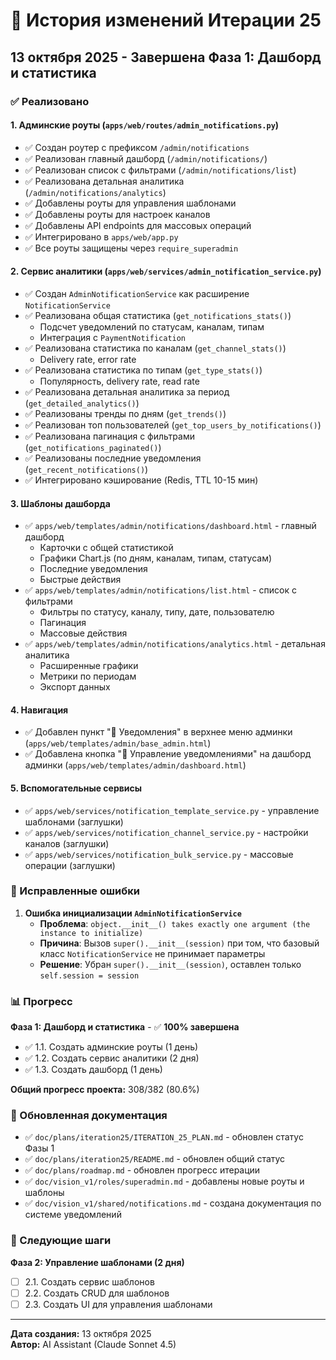 # 📝 История изменений Итерации 25

## 13 октября 2025 - Завершена Фаза 1: Дашборд и статистика

### ✅ Реализовано

#### 1. Админские роуты (`apps/web/routes/admin_notifications.py`)
- ✅ Создан роутер с префиксом `/admin/notifications`
- ✅ Реализован главный дашборд (`/admin/notifications/`)
- ✅ Реализован список с фильтрами (`/admin/notifications/list`)
- ✅ Реализована детальная аналитика (`/admin/notifications/analytics`)
- ✅ Добавлены роуты для управления шаблонами
- ✅ Добавлены роуты для настроек каналов
- ✅ Добавлены API endpoints для массовых операций
- ✅ Интегрировано в `apps/web/app.py`
- ✅ Все роуты защищены через `require_superadmin`

#### 2. Сервис аналитики (`apps/web/services/admin_notification_service.py`)
- ✅ Создан `AdminNotificationService` как расширение `NotificationService`
- ✅ Реализована общая статистика (`get_notifications_stats()`)
  - Подсчет уведомлений по статусам, каналам, типам
  - Интеграция с `PaymentNotification`
- ✅ Реализована статистика по каналам (`get_channel_stats()`)
  - Delivery rate, error rate
- ✅ Реализована статистика по типам (`get_type_stats()`)
  - Популярность, delivery rate, read rate
- ✅ Реализована детальная аналитика за период (`get_detailed_analytics()`)
- ✅ Реализованы тренды по дням (`get_trends()`)
- ✅ Реализован топ пользователей (`get_top_users_by_notifications()`)
- ✅ Реализована пагинация с фильтрами (`get_notifications_paginated()`)
- ✅ Реализованы последние уведомления (`get_recent_notifications()`)
- ✅ Интегрировано кэширование (Redis, TTL 10-15 мин)

#### 3. Шаблоны дашборда
- ✅ `apps/web/templates/admin/notifications/dashboard.html` - главный дашборд
  - Карточки с общей статистикой
  - Графики Chart.js (по дням, каналам, типам, статусам)
  - Последние уведомления
  - Быстрые действия
- ✅ `apps/web/templates/admin/notifications/list.html` - список с фильтрами
  - Фильтры по статусу, каналу, типу, дате, пользователю
  - Пагинация
  - Массовые действия
- ✅ `apps/web/templates/admin/notifications/analytics.html` - детальная аналитика
  - Расширенные графики
  - Метрики по периодам
  - Экспорт данных

#### 4. Навигация
- ✅ Добавлен пункт "🔔 Уведомления" в верхнее меню админки (`apps/web/templates/admin/base_admin.html`)
- ✅ Добавлена кнопка "🔔 Управление уведомлениями" на дашборд админки (`apps/web/templates/admin/dashboard.html`)

#### 5. Вспомогательные сервисы
- ✅ `apps/web/services/notification_template_service.py` - управление шаблонами (заглушки)
- ✅ `apps/web/services/notification_channel_service.py` - настройки каналов (заглушки)
- ✅ `apps/web/services/notification_bulk_service.py` - массовые операции (заглушки)

### 🐛 Исправленные ошибки

1. **Ошибка инициализации `AdminNotificationService`**
   - **Проблема**: `object.__init__() takes exactly one argument (the instance to initialize)`
   - **Причина**: Вызов `super().__init__(session)` при том, что базовый класс `NotificationService` не принимает параметры
   - **Решение**: Убран `super().__init__(session)`, оставлен только `self.session = session`

### 📊 Прогресс

**Фаза 1: Дашборд и статистика** - ✅ **100% завершена**
- ✅ 1.1. Создать админские роуты (1 день)
- ✅ 1.2. Создать сервис аналитики (2 дня)
- ✅ 1.3. Создать дашборд (1 день)

**Общий прогресс проекта:** 308/382 (80.6%)

### 📝 Обновленная документация

- ✅ `doc/plans/iteration25/ITERATION_25_PLAN.md` - обновлен статус Фазы 1
- ✅ `doc/plans/iteration25/README.md` - обновлен общий статус
- ✅ `doc/plans/roadmap.md` - обновлен прогресс итерации
- ✅ `doc/vision_v1/roles/superadmin.md` - добавлены новые роуты и шаблоны
- ✅ `doc/vision_v1/shared/notifications.md` - создана документация по системе уведомлений

### 🚀 Следующие шаги

**Фаза 2: Управление шаблонами (2 дня)**
- [ ] 2.1. Создать сервис шаблонов
- [ ] 2.2. Создать CRUD для шаблонов
- [ ] 2.3. Создать UI для управления шаблонами

---

**Дата создания:** 13 октября 2025  
**Автор:** AI Assistant (Claude Sonnet 4.5)

